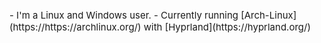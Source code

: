<span style="font-size:15px;">
- I'm a Linux and Windows user.
- Currently running [Arch-Linux](https://https://archlinux.org/) with [Hyprland](https://hyprland.org/)
</span>
